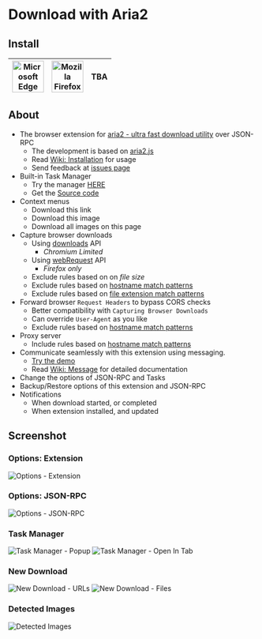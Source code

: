 # Download with Aria2

## Install
| <a href="https://microsoftedge.microsoft.com/addons/detail/cgoonbdaiddmlpnneceehfamhjmkbmec"><img src="https://github.com/user-attachments/assets/755ede26-33d5-41eb-9000-9ba903886041" title="Microsoft Edge" width="64" height="64"></a> | <a href="https://addons.mozilla.org/firefox/addon/download-with-aria2/"><img src="https://github.com/user-attachments/assets/e2bb973f-5106-4eae-8d1d-4a3dd25b01e5" title="Mozilla Firefox" width="64" height="64"></a> | TBA |
| - | - | - |

## About
- The browser extension for [aria2 - ultra fast download utility](//github.com/aria2/aria2) over JSON-RPC
    - The development is based on [aria2.js](//github.com/jc3213/aria2.js)
    - Read [Wiki: Installation](//github.com/jc3213/download_with_aria2/wiki#first-of-all) for usage
    - Send feedback at [issues page](//github.com/jc3213/download_with_aria2/issues/new/)
- Built-in Task Manager
    - Try the manager [HERE](//jc3213.github.io/aria2.js/manager)
    - Get the [Source code](//github.com/jc3213/aria2.js/tree/main/manager)
- Context menus
    - Download this link
    - Download this image
    - Download all images on this page
- Capture browser downloads
    - Using [downloads](//developer.chrome.com/docs/extensions/reference/downloads) API
        - *Chromium Limited*
    - Using [webRequest](//developer.mozilla.org/docs/Mozilla/Add-ons/WebExtensions/API/webRequest) API
        - *Firefox only*
    - Exclude rules based on on *file size*
    - Exclude rules based on [hostname match patterns](//github.com/jc3213/download_with_aria2/wiki/MatchPattern#hostname)
    - Exclude rules based on [file extension match patterns](//github.com/jc3213/download_with_aria2/wiki/MatchPattern#file-extension)
- Forward browser `Request Headers` to bypass CORS checks
    - Better compatibility with `Capturing Browser Downloads`
    - Can override `User-Agent` as you like
    - Exclude rules based on [hostname match patterns](https://github.com/jc3213/download_with_aria2/wiki/MatchPattern#hostname)
- Proxy server
    - Include rules based on [hostname match patterns](https://github.com/jc3213/download_with_aria2/wiki/MatchPattern#hostname)
- Communicate seamlessly with this extension using messaging.
    - [Try the demo](//jc3213.github.io/download_with_aria2/test/test.html)
    - Read [Wiki: Message](//github.com/jc3213/download_with_aria2/wiki/Message) for detailed documentation
- Change the options of JSON-RPC and Tasks
- Backup/Restore options of this extension and JSON-RPC
- Notifications
    - When download started, or completed
    - When extension installed, and updated

## Screenshot

### Options: Extension
![Options - Extension](https://github.com/user-attachments/assets/bd5e3f33-9771-4b7c-86e2-fb73609b9e47)

### Options: JSON-RPC
![Options - JSON-RPC](https://github.com/user-attachments/assets/6fff2d40-c296-423d-beda-1592cd6a4572)

### Task Manager
![Task Manager - Popup](https://github.com/user-attachments/assets/991c3b4c-1fd1-492d-8f55-7196ab5c1f0a)
![Task Manager - Open In Tab](https://github.com/user-attachments/assets/0b21aa61-fe61-4638-9143-600bc0d1d67f)

### New Download
![New Download - URLs](https://github.com/user-attachments/assets/f6487cd0-a9bc-4536-a5f3-cadd4d6a017f)
![New Download - Files](https://github.com/user-attachments/assets/4a2eac68-67f9-4942-a44b-705a7e9bea78)

### Detected Images
![Detected Images](https://github.com/user-attachments/assets/6ee6ffcc-dcd8-465c-9ab1-e3ad3db63bca)
